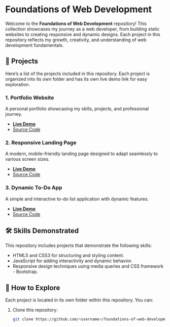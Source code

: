 # Foundations of Web Development

Welcome to the **Foundations of Web Development** repository! This collection showcases my journey as a web developer, from building static websites to creating responsive and dynamic designs. Each project in this repository reflects my growth, creativity, and understanding of web development fundamentals.

## 🚀 Projects

Here’s a list of the projects included in this repository. Each project is organized into its own folder and has its own live demo link for easy exploration.

### 1. Portfolio Website
A personal portfolio showcasing my skills, projects, and professional journey.
- **[Live Demo]()**  
- [Source Code](.//)

### 2. Responsive Landing Page
A modern, mobile-friendly landing page designed to adapt seamlessly to various screen sizes.
- **[Live Demo]()**  
- [Source Code](.//)

### 3. Dynamic To-Do App
A simple and interactive to-do list application with dynamic features.
- **[Live Demo]()**  
- [Source Code](.//)

## 🛠️ Skills Demonstrated

This repository includes projects that demonstrate the following skills:
- HTML5 and CSS3 for structuring and styling content.
- JavaScript for adding interactivity and dynamic behavior.
- Responsive design techniques using media queries and CSS framework - Bootstrap.
<!-- Basic deployment using GitHub Pages.-->

## 📂 How to Explore

Each project is located in its own folder within this repository. You can:
1. Clone this repository:
   ```bash
   git clone https://github.com/<username>/foundations-of-web-development.git
